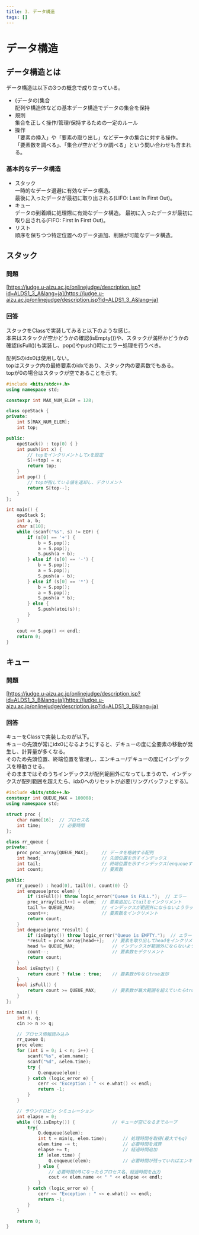 ```yaml
---
title: 3. データ構造
tags: []
---
```


# データ構造

## データ構造とは

データ構造は以下の3つの概念で成り立っている。

- (データの)集合  
  配列や構造体などの基本データ構造でデータの集合を保持
- 規則  
  集合を正しく操作/管理/保持するための一定のルール
- 操作  
  「要素の挿入」や「要素の取り出し」などデータの集合に対する操作。  
  「要素数を調べる」、「集合が空かどうか調べる」という問い合わせも含まれる。

### 基本的なデータ構造

- スタック  
  一時的なデータ退避に有効なデータ構造。  
  最後に入ったデータが最初に取り出される(LIFO: Last In First Out)。
- キュー  
  データの到着順に処理際に有効なデータ構造。
  最初に入ったデータが最初に取り出される(FIFO: First In First Out)。
- リスト  
  順序を保ちつつ特定位置へのデータ追加、削除が可能なデータ構造。

## スタック

### 問題

[https://judge.u-aizu.ac.jp/onlinejudge/description.jsp?id=ALDS1_3_A&lang=ja](https://judge.u-aizu.ac.jp/onlinejudge/description.jsp?id=ALDS1_3_A&lang=ja)

### 回答

スタックをClassで実装してみると以下のような感じ。  
本来はスタックが空かどうかの確認(isEmpty())や、スタックが満杯かどうかの確認(isFull())も実装し、pop()やpush()時にエラー処理を行うべき。

配列Sのidx0は使用しない。  
topはスタック内の最終要素のidxであり、スタック内の要素数でもある。  
topが0の場合はスタックが空であることを示す。

```cpp
#include <bits/stdc++.h>
using namespace std;

constexpr int MAX_NUM_ELEM = 128;

class opeStack {
private:
    int S[MAX_NUM_ELEM];
    int top;

public:
    opeStack() : top(0) { }
    int push(int x) {
        // topをインクリメントしてxを設定
        S[++top] = x;
        return top;
    }
    int pop() {
        // topが指している値を返却し、デクリメント
        return S[top--];
    }
};

int main() {
    opeStack S;
    int a, b;
    char s[10];
    while (scanf("%s", s) != EOF) {
        if (s[0] == '+') {
            b = S.pop();
            a = S.pop();
            S.push(a + b);
        } else if (s[0] == '-') {
            b = S.pop();
            a = S.pop();
            S.push(a - b);
        } else if (s[0] == '*') {
            b = S.pop();
            a = S.pop();
            S.push(a * b);
        } else {
            S.push(atoi(s));
        }
    }

    cout << S.pop() << endl;
    return 0;
}
```

## キュー

### 問題

[https://judge.u-aizu.ac.jp/onlinejudge/description.jsp?id=ALDS1_3_B&lang=ja](https://judge.u-aizu.ac.jp/onlinejudge/description.jsp?id=ALDS1_3_B&lang=ja)

### 回答

キューをClassで実装したのが以下。  
キューの先頭が常にidx0になるようにすると、デキューの度に全要素の移動が発生し、計算量が多くなる。  
そのため先頭位置、終端位置を管理し、エンキュー/デキューの度にインデックスを移動させる。  
そのままではそのうちインデックスが配列範囲外になってしまうので、インデックスが配列範囲を超えたら、idx0へのリセットが必要(リングバッファとする)。  

```cpp
#include <bits/stdc++.h>
constexpr int QUEUE_MAX = 100008;
using namespace std;

struct proc {
    char name[16];  // プロセス名
    int time;       // 必要時間
};

class rr_queue {
private:
    proc proc_array[QUEUE_MAX];     // データを格納する配列
    int head;                       // 先頭位置を示すインデックス
    int tail;                       // 終端位置を示すインデックス(enqueueする位置)
    int count;                      // 要素数

public:
    rr_queue() : head(0), tail(0), count(0) {}
    int enqueue(proc elem) {
        if (isFull()) throw logic_error("Queue is FULL.");  // エラー
        proc_array[tail++] = elem;  // 要素追加してtailをインクリメント
        tail %= QUEUE_MAX;          // インデックスが範囲外にならないようラップアラウンド
        count++;                    // 要素数をインクリメント
        return count;
    }
    int dequeue(proc *result) {
        if (isEmpty()) throw logic_error("Queue is EMPTY.");  // エラー
        *result = proc_array[head++];   // 要素を取り出してheadをインクリメント
        head %= QUEUE_MAX;              // インデックスが範囲外にならないようラップアラウンド
        count--;                        // 要素数をデクリメント
        return count;
    }
    bool isEmpty() {
        return count ? false : true;    // 要素数が0ならtrue返却
    }
    bool isFull() {
        return count >= QUEUE_MAX;      // 要素数が最大範囲を超えていたらtrue返却
    }
};

int main() {
    int n, q;
    cin >> n >> q;

    // プロセス情報読み込み
    rr_queue Q;
    proc elem;
    for (int i = 0; i < n; i++) {
        scanf("%s", elem.name);
        scanf("%d", &elem.time);
        try {
            Q.enqueue(elem);
        } catch (logic_error e) {
            cerr << "Exception : " << e.what() << endl;
            return -1;
        }
    }

    // ラウンドロビン シミュレーション
    int elapse = 0;
    while (!Q.isEmpty()) {              // キューが空になるまでループ
        try{
            Q.dequeue(&elem);
            int t = min(q, elem.time);      // 処理時間を取得(最大でもq)
            elem.time -= t;                 // 必要時間を減算
            elapse += t;                    // 経過時間追加
            if (elem.time) {
                Q.enqueue(elem);            // 必要時間が残っていればエンキュー
            } else {
                // 必要時間が0になったらプロセス名、経過時間を出力
                cout << elem.name << " " << elapse << endl;
            }
        } catch (logic_error e) {
            cerr << "Exception : " << e.what() << endl;
            return -1;
        }
    }

    return 0;
}
```